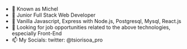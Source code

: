 - 👋 Known as Michel
- 👀 Junior Full  Stack Web Developer
- 🌱 Vanilla Javascript, Express with Node.js, Postgresql, Mysql, React.js
- 💞️ Looking for job opportunities related to the above technologies, especially Front-End
- 📫 My Socials: twitter: @tsiorisoa_pro

<!---
tsiorisoa-mitady/tsiorisoa-mitady is a ✨ special ✨ repository because its `README.md` (this file) appears on your GitHub profile.
You can click the Preview link to take a look at your changes.
--->

